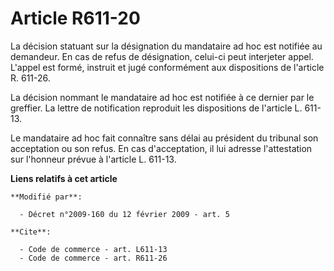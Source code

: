 # Article R611-20

La décision statuant sur la désignation du mandataire ad hoc est notifiée au demandeur. En cas de refus de désignation,
celui-ci peut interjeter appel. L'appel est formé, instruit et jugé conformément aux dispositions de l'article R. 611-26. 

La décision nommant le mandataire ad hoc est notifiée à ce dernier par le greffier. La lettre de notification reproduit les
dispositions de l'article L. 611-13. 

Le mandataire ad hoc fait connaître sans délai au président du tribunal son acceptation ou son refus. En cas d'acceptation,
il lui adresse l'attestation sur l'honneur prévue à l'article L. 611-13.

**Liens relatifs à cet article**

	**Modifié par**:

	  - Décret n°2009-160 du 12 février 2009 - art. 5

	**Cite**:

	  - Code de commerce - art. L611-13
	  - Code de commerce - art. R611-26
